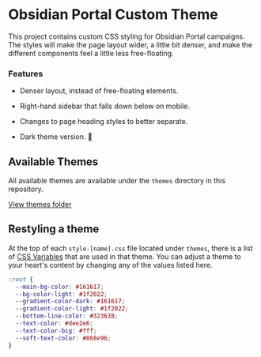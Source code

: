 # Obsidian Portal Custom Theme

This project contains custom CSS styling for Obsidian Portal campaigns. The styles will make the page layout wider, a little bit denser, and make the different components feel a little less free-floating.

### Features

- Denser layout, instead of free-floating elements.

- Right-hand sidebar that falls down below on mobile.

- Changes to page heading styles to better separate.

- Dark theme version. 👻

## Available Themes

All available themes are available under the `themes` directory in this repository.

[View themes folder](https://github.com/orjanbp/obsidianportal-theme/tree/master/themes)

## Restyling a theme

At the top of each `style-[name].css` file located under `themes`, there is a list of [CSS Variables](https://developer.mozilla.org/en-US/docs/Web/CSS/Using_CSS_custom_properties) that are used in that theme. You can adjust a theme to your heart's content by changing any of the values listed here.

```css
:root {
  --main-bg-color: #161617;
  --bg-color-light: #1f2022;
  --gradient-color-dark: #161617;
  --gradient-color-light: #1f2022;
  --bottom-line-color: #323638;
  --text-color: #dee2e6;
  --text-color-big: #fff;
  --soft-text-color: #868e96;
}
```
